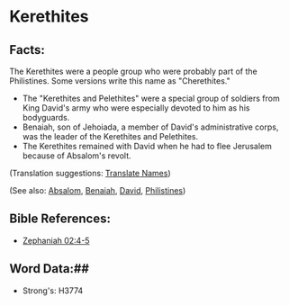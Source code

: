 # Kerethites #

## Facts: ##

The Kerethites were a people group who were probably part of the Philistines. Some versions write this name as "Cherethites."

* The "Kerethites and Pelethites" were a special group of soldiers from King David's army who were especially devoted to him as his bodyguards.
* Benaiah, son of Jehoiada, a member of David's administrative corps, was the leader of the Kerethites and Pelethites.
* The Kerethites remained with David when he had to flee Jerusalem because of Absalom's revolt.

(Translation suggestions: [Translate Names](rc://en/ta/man/translate/translate-names))

(See also: [Absalom](absalom.md), [Benaiah](benaiah.md), [David](david.md), [Philistines](philistines.md))

## Bible References: ##

* [Zephaniah 02:4-5](rc://en/tn/help/zep/02/04)

## Word Data:##

* Strong's: H3774
